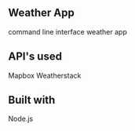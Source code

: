 ## Weather App
command line interface weather app

## API's used
Mapbox
Weatherstack

## Built with
Node.js
